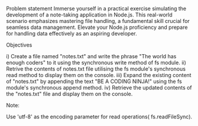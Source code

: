 Problem statement
Immerse yourself in a practical exercise simulating the development of a note-taking application in Node.js. This real-world scenario emphasizes mastering file handling, a fundamental skill crucial for seamless data management. Elevate your Node.js proficiency and prepare for handling data effectively as an aspiring developer.

Objectives

i) Create a file named "notes.txt" and write the phrase "The world has enough coders" to it using the synchronous write method of fs module.
ii) Retrive the contents of notes.txt file utilising the fs module's synchronous read method to display them on the console.
iii) Expand the existing content of "notes.txt" by appending the text "BE A CODING NINJA!" using the fs module's synchronous append method.
iv) Retrieve the updated contents of the "notes.txt" file and display them on the console.

Note:

Use 'utf-8' as the encoding parameter for read operations( fs.readFileSync).
